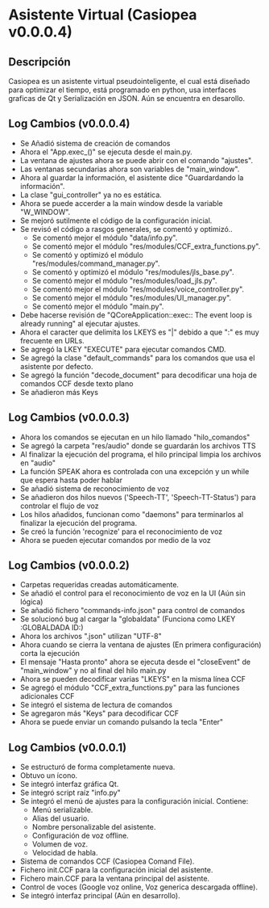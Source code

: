 # Asistente Virtual (Casiopea v0.0.0.4)


## Descripción

Casiopea es un asistente virtual pseudointeligente, el cual está diseñado para optimizar el tiempo, está programado en python, usa interfaces graficas de Qt y Serialización en JSON. Aún se encuentra en desarollo.

## Log Cambios (v0.0.0.4)

- Se Añadió sistema de creación de comandos
- Ahora el "App.exec_()" se ejecuta desde el main.py.
- La ventana de ajustes ahora se puede abrir con el comando "ajustes".
- Las ventanas secundarias ahora son variables de "main_window".
- Ahora al guardar la información, el asistente dice "Guardardando la información".
- La clase "gui_controller" ya no es estática.
- Ahora se puede accerder a la main window desde la variable "W_WINDOW".
- Se mejoró sutilmente el código de la configuración inicial.
- Se revisó el código a rasgos generales, se comentó y optimizó..
    - Se comentó mejor el módulo "data/info.py".
    - Se comentó mejor el módulo "res/modules/CCF_extra_functions.py".
    - Se comentó y optimizó el módulo "res/modules/command_manager.py".
    - Se comentó y optimizó el módulo "res/modules/jls_base.py".
    - Se comentó mejor el módulo "res/modules/load_jls.py".
    - Se comentó mejor el módulo "res/modules/voice_controller.py".
    - Se comentó mejor el módulo "res/modules/UI_manager.py".
    - Se comentó mejor el módulo "main.py".
- Debe hacerse revisión de "QCoreApplication::exec:: The event loop is already running" al ejecutar ajustes.
- Ahora el caracter que delimita los LKEYS es "|" debido a que ":" es muy frecuente en URLs.
- Se agregó la LKEY "EXECUTE" para ejecutar comandos CMD.
- Se agregó la clase "default_commands" para los comandos que usa el asistente por defecto.
- Se agregó la función "decode_document" para decodificar una hoja de comandos CCF desde texto plano
- Se añadieron más Keys

## Log Cambios (v0.0.0.3)

- Ahora los comandos se ejecutan en un hilo llamado "hilo_comandos"
- Se agregó la carpeta "res/audio" donde se guardarán los archivos TTS
- Al finalizar la ejecución del programa, el hilo principal limpia los archivos en "audio"
- La función SPEAK ahora es controlada con una excepción y un while que espera hasta poder hablar
- Se añadió sistema de reconocimiento de voz
- Se añadieron dos hilos nuevos ('Speech-TT', 'Speech-TT-Status') para controlar el flujo de voz
- Los hilos añadidos, funcionan como "daemons" para terminarlos al finalizar la ejecución del programa.
- Se creó la función 'recognize' para el reconocimiento de voz
- Ahora se pueden ejecutar comandos por medio de la voz

## Log Cambios (v0.0.0.2)

- Carpetas requeridas creadas automáticamente.
- Se añadió el control para el reconocimiento de voz en la UI (Aún sin lógica)
- Se añadió fichero "commands-info.json" para control de comandos
- Se solucionó bug al cargar la "globaldata" (Funciona como LKEY :GLOBALDADA ID:)
- Ahora los archivos ".json" utilizan "UTF-8"
- Ahora cuando se cierra la ventana de ajustes (En primera configuración) corta la ejecución
- El mensaje "Hasta pronto" ahora se ejecuta desde el "closeEvent" de "main_window" y no al final del hilo main.py
- Ahora se pueden decodificar varias "LKEYS" en la misma línea CCF
- Se agregó el módulo "CCF_extra_functions.py" para las funciones adicionales CCF
- Se integró el sistema de lectura de comandos
- Se agregaron más "Keys" para decodificar CCF
- Ahora se puede enviar un comando pulsando la tecla "Enter"

## Log Cambios (v0.0.0.1)

- Se estructuró de forma completamente nueva.
- Obtuvo un ícono.
- Se integró interfaz gráfica Qt.
- Se integró script raíz "info.py"
- Se integró el menú de ajustes para la configuración inicial. Contiene:
    - Menú serializable.
    - Alias del usuario.
    - Nombre personalizable del asistente.
    - Configuración de voz offline.
    - Volumen de voz.
    - Velocidad de habla.
- Sistema de comandos CCF (Casiopea Comand File).
- Fichero init.CCF para la configuración inicial del asistente.
- Fichero main.CCF para la ventana principal del asistente.
- Control de voces (Google voz online, Voz generica descargada offline).
- Se integró interfaz principal (Aún en desarrollo).